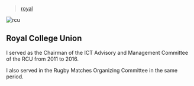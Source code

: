> [royal](/profile/education/royal)

![rcu](/profile/education/photos/it-day.png)

## Royal College Union

I served as the Chairman of the ICT Advisory and Management Committee of the RCU from 2011 to 2016.

I also served in the Rugby Matches Organizing Committee in the same period.
